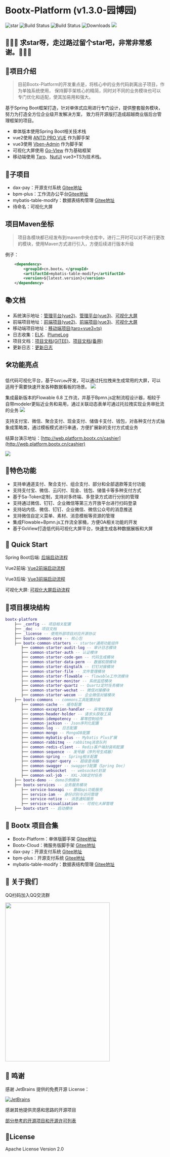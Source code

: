 # Bootx-Platform (v1.3.0-园博园)

<p>
 <img src='https://gitee.com/bootx/bootx-platform/badge/star.svg?theme=dark' alt='star'/>
 <img src="https://img.shields.io/badge/Boot%20Platform-1.3.0-success.svg" alt="Build Status"/>
 <img src="https://img.shields.io/badge/Author-Bootx-orange.svg" alt="Build Status"/>
 <img src="https://img.shields.io/badge/Spring%20Boot-2.7.11-blue.svg" alt="Downloads"/>
 <img src="https://img.shields.io/badge/license-Apache%20License%202.0-green.svg"/>
</p>

## 🙏🙏🙏 求star呀，走过路过留个star吧，非常非常感谢。🙏🙏🙏

## 🍈项目介绍
> 目前Bootx-Platform的开发重点是，将核心中的业务代码剥离出子项目，作为单独系统使用，
保持脚手架核心的精简，同时对不同的业务模块也可以专门优化和适配，使其加易用和强大。

基于Spring Boot框架打造，针对单体式应用进行专门设计，提供整套服务模块，努力为打造全方位企业级开发解决方案，
致力将开源版打造成超越商业版后台管理框架的项目。

- 单体版本使用Spring Boot相关技术栈
- vue2使用 [ANTD PRO VUE](https://pro.antdv.com/) 作为脚手架
- vue3使用 [Vben-Admin](https://vvbin.cn/doc-next/) 作为脚手架
- 可视化大屏使用 [Go-VIew](https://gitee.com/dromara/go-view) 作为基础框架
- 移动端使用 [Taro](https://taro.jd.com/)、[NutUI](https://nutui.jd.com/) vue3+TS为技术栈。

## 🍁子项目
- dax-pay：开源支付系统 [Gitee地址](https://gitee.com/bootx/dax-pay)
- bpm-plus：工作流办公平台[Gitee地址](https://gitee.com/bootx/bpm-plus)
- mybatis-table-modify：数据表结构管理 [Gitee地址](https://gitee.com/bootx/mybatis-table-modify)
- 待命名：可视化大屏

## 项目Maven坐标
> 项目各模块都已经发布到maven中央仓库中，进行二开时可以对不进行更改的模块，使用Maven方式进行引入，方便后续进行版本升级

例子：
```xml
    <dependency>
        <groupId>cn.bootx。</groupId>
        <artifactId>mybatis-table-modify</artifactId>
        <version>${latest.version}</version>
    </dependency>
```

## 📚文档

- 系统演示地址：[管理平台(vue2)](http://web.platform.bootx.cn/)、[管理平台(vue3)](http://v3.platform.bootx.cn/)、[可视化大屏](http://visualization.platform.bootx.cn/)
- 前端项目地址：[前端项目(vue2)](https://gitee.com/bootx/bootx-platform-ui)、[前端项目(vue3)](https://gitee.com/bootx/bootx-platform-vue3)、[可视化大屏](https://gitee.com/bootx/bootx-platform-visualization)
- 移动端项目地址：[移动端项目(taro+vue3+ts)](https://gitee.com/xucun/bootx-platform-mobile)
- 日志收集：[ELK](http://elk.dev.bootx.cn:5601/app/discove)、[PlumeLog](http://platform.dev.bootx.cn:8080/plumelog/#/)
- 项目文档：[项目文档(GITEE)](https://bootx.gitee.io/)、[项目文档(备用)](https://doc.bootx.cn/)
- 更新日志：[更新日志](./_doc/ChangeLog.md)

## 🛠️功能亮点

低代码可视化平台，基于`GoView`开发，可以通过托拉拽来生成常用的大屏，可以适用于需要快速开发各种数据看板的场景。
![](https://oscimg.oschina.net/oscnet/up-43cd6c0ac952c938863db303d0c2e644827.png)

集成最新版本的Flowable 6.8 工作流，并基于Bpmn.js定制流程设计器，相较于自带modeler更贴近业务和易用，通过关联动态表单可通过托拉拽实现业务审批流的业务
![](https://oscimg.oschina.net/oscnet/up-22b8de0f4951ee6165e2ae604ad77b0af44.png)

支持支付宝、微信、聚合支付、现金支付、储值卡支付、钱包，对各种支付方式抽象成策略类，通过模板模式进行串通，方便扩展新的支付方式或业务

结算台演示地址：[http://web.platform.bootx.cn/cashier](http://web.platform.bootx.cn/cashier)

![](https://oscimg.oschina.net/oscnet/up-9f0044b76071d5a7f598ceab591c5fedb02.png)

## 🍎特色功能
- 支持单通道支付、聚合支付、组合支付、部分和全部退款等支付功能
- 支持支付宝、微信、云闪付、现金、钱包、储值卡等多种支付方式
- 基于Sa-Token定制，支持对多终端、多登录方式进行分别的管理
- 支持通过微信、钉钉、企业微信等第三方开放平台进行扫码登录
- 支持站内信、微信、钉钉、企业微信、微信公众号的消息推送
- 支持微信自定义菜单、素材、消息模板等资源的管理
- 集成Flowable+Bpmn.js工作流全家桶，方便OA相关功能的开发
- 基于GoView打造低代码可视化大屏平台，快速生成各种数据展板和大屏

## 🥂 Quick Start

Spring Boot后端: [后端启动流程](https://bootx.gitee.io/doc/overview/config/项目启动.html#后端启动)

Vue2前端: [Vue2前端启动流程](https://bootx.gitee.io/doc/overview/config/%E9%A1%B9%E7%9B%AE%E5%90%AF%E5%8A%A8.html#环境准备)

Vue3后端: [Vue3前端启动流程](https://bootx.gitee.io/doc/overview/config/%E9%A1%B9%E7%9B%AE%E5%90%AF%E5%8A%A8.html#环境准备-1)

可视化大屏: [可视化大屏启动流程](https://bootx.gitee.io/doc/overview/)

## 🥞项目模块结构
```lua
bootx-platform 
    ├── _config -- 项目相关配置
    ├── _doc -- 项目文档
    ├── _license -- 使用外部项目对应开源协议
    ├── bootx-common-core -- 核心包
    ├── bootx-common-starters -- starter通用功能组件
       ├── common-starter-audit-log -- 审计日志模块
       ├── common-starter-auth -- 认证模块
       ├── common-starter-code-gen -- 代码生成模块
       ├── common-starter-data-perm -- 数据权限模块
       ├── common-starter-dingtalk -- 钉钉对接模块
       ├── common-starter-file -- 文件管理模块
       ├── common-starter-flowable -- flowable工作流模块
       ├── common-starter-monitor -- 系统监控模块
       ├── common-starter-quartz -- Quartz定时任务模块
       ├── common-starter-wechat -- 微信对接模块
       ├── common-starter-wecom -- 企业微信对接模块
    ├── bootx-commons -- commons工具配置封装
       ├── common-cache -- 缓存配置
       ├── common-exception-handler -- 异常处理器
       ├── common-header-holder -- 请求头获取工具
       ├── common-idempotency -- 幂等控制组件
       ├── common-jackson -- Json序列化配置
       ├── common-log -- 日志配置
       ├── common-mongo -- MongoDB配置
       ├── common-mybatis-plus -- Mybatis Plus扩展
       ├── common-rabbitmq -- rabbitmq消息队列
       ├── common-redis-client -- Redis客户端封装和配置
       ├── common-sequence -- 发号器（序列号生成器）
       ├── common-spring -- Spring相关配置
       ├── common-super-query -- 超级查询器
       ├── common-swagger -- swagger3配置（Spring Doc）
       ├── common-websocket  -- websocket封装
       ├── common-xxl-job -- XXL-JOB定时任务
    ├── bootx-demo -- demo示例模块
    ├── bootx-services -- 业务服务模块
       ├── service-baseapi -- 基础api功能服务
       ├── service-iam -- 身份识别与访问管理
       ├── service-notice -- 消息通知服务
       ├── service-visualization -- 可视化大屏管理
    ├── bootx-start -- 启动模块
```

##  🥂 Bootx 项目合集
- Bootx-Platform：单体版脚手架 [Gitee地址](https://gitee.com/bootx/bootx-platform)
- Bootx-Cloud：微服务版脚手架 [Gitee地址](https://gitee.com/bootx/bootx-cloud)
- dax-pay：开源支付系统 [Gitee地址](https://gitee.com/bootx/dax-pay)
- bpm-plus：开源支付系统 [Gitee地址](https://gitee.com/bootx/bpm-plus)
- mybatis-table-modify：数据表结构管理 [Gitee地址](https://gitee.com/bootx/mybatis-table-modify)

##  🥪 关于我们

QQ扫码加入QQ交流群
<p>

<img src="https://oscimg.oschina.net/oscnet/up-ac1a8f8221203de2b5cbc6a461a26199b95.jpg" width = "330" height = "500"/>
</p>

## 🍻 鸣谢
感谢 JetBrains 提供的免费开源 License：

[![JetBrains](https://oscimg.oschina.net/oscnet/up-4aab9fa8bc769295b48c888d93e71320d93.png)](https://www.jetbrains.com/?from=bootx)

感谢其他提供灵感和思路的开源项目

[部分参考的开源项目和开源许可列表](./_license/LICENSE.md)


## 🍷License

Apache License Version 2.0
